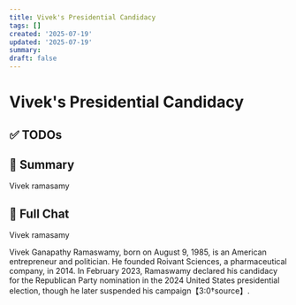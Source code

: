 ```yaml
---
title: Vivek's Presidential Candidacy
tags: []
created: '2025-07-19'
updated: '2025-07-19'
summary:
draft: false
---
```


# Vivek's Presidential Candidacy

## ✅ TODOs


## 📌 Summary
Vivek ramasamy

## 🧠 Full Chat


Vivek ramasamy


Vivek Ganapathy Ramaswamy, born on August 9, 1985, is an American entrepreneur and politician. He founded Roivant Sciences, a pharmaceutical company, in 2014. In February 2023, Ramaswamy declared his candidacy for the Republican Party nomination in the 2024 United States presidential election, though he later suspended his campaign【3:0†source】.